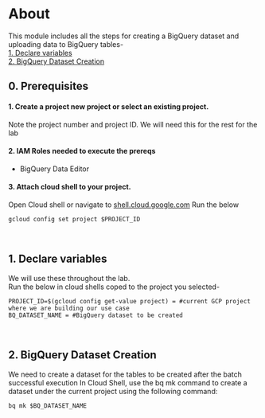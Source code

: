 # About

This module includes all the steps for creating a BigQuery dataset and uploading data to BigQuery tables-<br>
[1. Declare variables](04-create-bigquery-dataset.md#1-declare-variables)<br>
[2. BigQuery Dataset Creation](04-create-bigquery-dataset.md#2-bigquery-dataset-creation)<br>


## 0. Prerequisites

#### 1. Create a project new project or select an existing project.
Note the project number and project ID.
We will need this for the rest for the lab

#### 2. IAM Roles needed to execute the prereqs
- BigQuery Data Editor

#### 3. Attach cloud shell to your project.
Open Cloud shell or navigate to [shell.cloud.google.com](shell.cloud.google.com)
Run the below
```
gcloud config set project $PROJECT_ID

```

<br>

## 1. Declare variables

We will use these throughout the lab. <br>
Run the below in cloud shells coped to the project you selected-

```
PROJECT_ID=$(gcloud config get-value project) = #current GCP project where we are building our use case
BQ_DATASET_NAME = #BigQuery dataset to be created

```

<br>

## 2. BigQuery Dataset Creation

We need to create a dataset for the tables to be created after the batch successful execution
In Cloud Shell, use the bq mk command to create a dataset under the current project using the following command:


```
bq mk $BQ_DATASET_NAME
```
<br>

